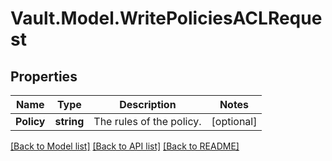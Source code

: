 # Vault.Model.WritePoliciesACLRequest

## Properties

Name | Type | Description | Notes
------------ | ------------- | ------------- | -------------
**Policy** | **string** | The rules of the policy. | [optional] 


[[Back to Model list]](../README.md#documentation-for-models) [[Back to API list]](../README.md#documentation-for-api-endpoints) [[Back to README]](../README.md)

